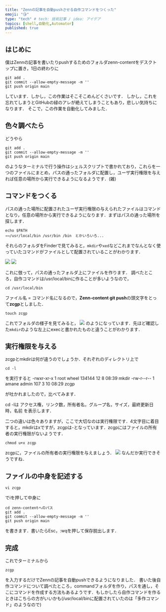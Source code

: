 ```yaml
---
title: "Zennの記事を自動pushさせる自作コマンドをつくった"
emoji: "😘"
type: "tech" # tech: 技術記事 / idea: アイデア
topics: [shell,自動化,Automator]
published: true
---
```


## はじめに
僕はZennの記事を書いたりpushするためのフォルダzenn-contentをデスクトップに置き，1日の終わりに
```Shell
git add .
git commit --allow-empty-message -m ''
git push origin main
```
しています．しかし，この作業はそこそこめんどくさいです．
しかし，これを忘れてしまうとGitHubの緑のアレが絶えてしまうこともあり，悲しい気持ちになります．
そこで，この作業を自動化してみました．

## 色々調べたら
どうやら
```Shell
git add .
git commit --allow-empty-message -m ''
git push origin main
```
のようなターミナルで行う操作はシェルスクリプトで書かれており，これらを一つのファイルにまとめ，パスの通ったフォルダに配置し，ユーザ実行権限を与えれば任意の場所から実行できるようになるようです．(雑)

## コマンドをつくる
パスの通った場所に配置されたユーザ実行権限の与えられたファイルはコマンドとなり，任意の場所から実行できるようになります．まずはパスの通った場所を探します．

```
echo $PATH
→→/usr/local/bin /usr/bin /bin　とかいろいろ...
```

それらのフォルダをFinderで見てみると，`mkdir`や`xed`などこれまでなんとなく使っていたコマンドがファイルとして配置されていることがわかります．

![](https://storage.googleapis.com/zenn-user-upload/f74e44e006da-20220312.jpg)
![](https://storage.googleapis.com/zenn-user-upload/c2c5f6948ecf-20220312.jpg)

これに倣って，パスの通ったフォルダ上にファイルを作ります．
調べたところ，自作コマンドは/usr/local/binに作ることが多いようなので，
```
cd /usr/local/bin
```
ファイル名 = コマンド名になるので，**Zenn-content git push**の頭文字をとって**zcgp**としました．
```
touch zcgp
````

これでフォルダの様子を見てみると，
![](https://storage.googleapis.com/zenn-user-upload/831b9666f966-20220312.jpg)
のようになっています．先ほど確認した`mkdir`のような左上にexecと書かれたものと違うことがわかります．

## 実行権限を与える
zcgpとmkdirは何が違うのでしょうか．それぞれのディレクトリ上で

```
cd -l
```
を実行すると
-rwxr-xr-x  1 root  wheel   134144 12  8 08:39 mkdir
-rw-r--r--  1 amane  admin        107  3 10 08:29 zcgp

が吐かれましたので，比べてみます．

cd -lは
アクセス権，リンク数，所有者名，グループ名，サイズ，最終更新日時，名前
を表示します．

二つの違いは色々ありますが，ここで大切なのは実行権限です．4文字目に着目すると，mkdirはxですが，zcgpは-となっています．zcgpにはファイルの所有者の実行権限がないようです．

```
chmod u+x zcgp
```

zcgpに，ファイルの所有者の実行権限を与えましょう．
![](https://storage.googleapis.com/zenn-user-upload/08f75426b560-20220312.jpg)
なんだか実行できそうですね．

## ファイルの中身を記述する

```
vi zcgp
```

でiを押して中身に
```
cd zenn-contentへのパス
git add .
git commit --allow-empty-message -m ''
git push origin main
```
を書きます．書いたらEsc，:wqを押して保存脱出します．

## 完成
これでターミナルから
```
zcgp
```

を入力するだけでZennの記事を自動pushできるようになりました．
書いた後自作コマンドについて調べたところ，commandフォルダを作り，パスを通し，そこにコマンドを作成する方法もあるようです．もしかしたら自作コマンドを作るときはこちらの方がいいかも(/usr/local/binに配置されていたのは「多作コマンド」のようなので)

